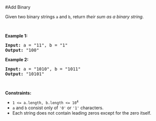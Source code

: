 #Add Binary
<p>Given two binary strings <code>a</code> and <code>b</code>, return <em>their sum as a binary string</em>.</p>
<p> </p>
<p><strong class="example">Example 1:</strong></p>
<pre><strong>Input:</strong> a = "11", b = "1"
<strong>Output:</strong> "100"
</pre><p><strong class="example">Example 2:</strong></p>
<pre><strong>Input:</strong> a = "1010", b = "1011"
<strong>Output:</strong> "10101"
</pre>
<p> </p>
<p><strong>Constraints:</strong></p>
<ul>
<li><code>1 &lt;= a.length, b.length &lt;= 10<sup>4</sup></code></li>
<li><code>a</code> and <code>b</code> consist only of <code>'0'</code> or <code>'1'</code> characters.</li>
<li>Each string does not contain leading zeros except for the zero itself.</li>
</ul>
